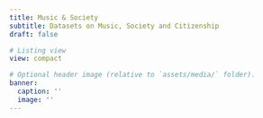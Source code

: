 ```yaml
---
title: Music & Society
subtitle: Datasets on Music, Society and Citizenship
draft: false

# Listing view
view: compact

# Optional header image (relative to `assets/media/` folder).
banner:
  caption: ''
  image: ''
---
```

